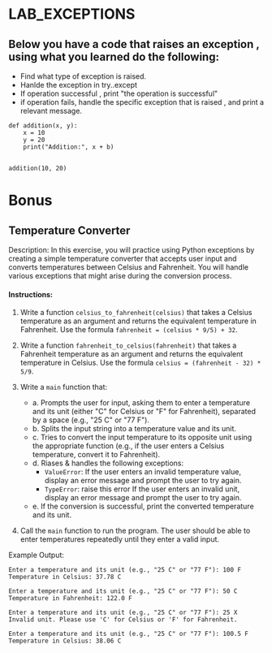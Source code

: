 # LAB_EXCEPTIONS


## Below you have a code that raises an exception , using what you learned do the following:
- Find what type of exception is raised.
- Hanlde the exception in try..except 
- If operation successful , print "the operation is successful"
- if operation fails, handle the specific exception that is raised , and print a relevant message.
```
def addition(x, y):
    x = 10
    y = 20
    print("Addition:", x + b)


addition(10, 20)
```



# Bonus
##  Temperature Converter

Description: In this exercise, you will practice using Python exceptions by creating a simple temperature converter that accepts user input and converts temperatures between Celsius and Fahrenheit. You will handle various exceptions that might arise during the conversion process.

#### Instructions:

1. Write a function `celsius_to_fahrenheit(celsius)` that takes a Celsius temperature as an argument and returns the equivalent temperature in Fahrenheit. Use the formula `fahrenheit = (celsius * 9/5) + 32`.

2. Write a function `fahrenheit_to_celsius(fahrenheit)` that takes a Fahrenheit temperature as an argument and returns the equivalent temperature in Celsius. Use the formula `celsius = (fahrenheit - 32) * 5/9`.

3. Write a `main` function that:
    - a. Prompts the user for input, asking them to enter a temperature and its unit (either "C" for Celsius or "F" for Fahrenheit), separated by a space (e.g., "25 C" or "77 F").
    - b. Splits the input string into a temperature value and its unit.
    - c. Tries to convert the input temperature to its opposite unit using the appropriate function (e.g., if the user enters a Celsius temperature, convert it to Fahrenheit).
    - d. Riases & handles the following exceptions:
        - `ValueError`: If the user enters an invalid temperature value, display an error message and prompt the user to try again.
        - `TypeError`: raise this error  If the user enters an invalid unit, display an error message and prompt the user to try again.
    - e. If the conversion is successful, print the converted temperature and its unit.

4. Call the `main` function to run the program. The user should be able to enter temperatures repeatedly until they enter a valid input.

Example Output:

```
Enter a temperature and its unit (e.g., "25 C" or "77 F"): 100 F
Temperature in Celsius: 37.78 C

Enter a temperature and its unit (e.g., "25 C" or "77 F"): 50 C
Temperature in Fahrenheit: 122.0 F

Enter a temperature and its unit (e.g., "25 C" or "77 F"): 25 X
Invalid unit. Please use 'C' for Celsius or 'F' for Fahrenheit.

Enter a temperature and its unit (e.g., "25 C" or "77 F"): 100.5 F
Temperature in Celsius: 38.06 C
```
